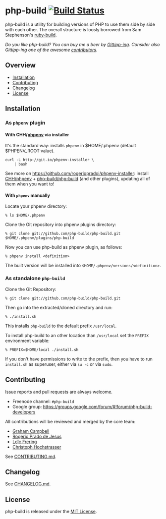 # php-build [![Build Status](https://secure.travis-ci.org/php-build/php-build.svg?branch=master)](https://travis-ci.org/php-build/php-build)

php-build is a utility for building versions of PHP to use them side by side with each other. The overall structure is loosly borrowed from Sam Stephenson's [ruby-build].

*Do you like php-build? You can buy me a beer by [Gittipp-ing]. Consider also Gittipp-ing one of the awesome [contributors].*

## Overview

* [Installation](#installation)
* [Contributing](#contributing)
* [Changelog](#changelog)
* [License](#license)

## Installation

### As `phpenv` plugin

#### With CHH/[phpenv] via installer

It's the standard way: installs `phpenv` in $HOME/.phpenv (default
$PHPENV_ROOT value).

```shell
curl -L http://git.io/phpenv-installer \
    | bash
```

See more on https://github.com/rogeriopradoj/phpenv-installer: install [CHH/phpenv](https://github.com/CHH/phpenv) +
[php-build/php-build](https://github.com/php-build/php-build) (and
other plugins), updating all of them when you want to!

#### With `phpenv` manually

Locate your phpenv directory:

    % ls $HOME/.phpenv

Clone the Git repository into phpenv plugins directory:

    % git clone git://github.com/php-build/php-build.git $HOME/.phpenv/plugins/php-build

Now you can use php-build as phpenv plugin, as follows:

    % phpenv install <definition>

The built version will be installed into `$HOME/.phpenv/versions/<definition>`.

### As standalone `php-build`

Clone the Git Repository:

    % git clone git://github.com/php-build/php-build.git

Then go into the extracted/cloned directory and run:

    % ./install.sh

This installs `php-build` to the default prefix `/usr/local`.

To install php-build to an other location than `/usr/local` set the `PREFIX`
environment variable:

    % PREFIX=$HOME/local ./install.sh

If you don't have permissions to write to the prefix, then you have to run
`install.sh` as superuser, either via `su -c` or via `sudo`.

## Contributing

Issue reports and pull requests are always welcome.

- Freenode channel: `#php-build`
- Google group: https://groups.google.com/forum/#!forum/php-build-developers

All contributions will be reviewed and merged by the core team:

* [Graham Campbell](https://github.com/GrahamCampbell)
* [Rogerio Prado de Jesus](https://github.com/rogeriopradoj)
* [Loïc Frering](https://github.com/loicfrering)
* [Christoph Hochstrasser](https://github.com/CHH)

See [CONTRIBUTING.md](CONTRIBUTING.md).

## Changelog

See [CHANGELOG.md](CHANGELOG.md).

## License

php-build is released under the [MIT License][license].

[contributors]: https://github.com/php-build/php-build/graphs/contributors
[Gittipp-ing]: https://gratipay.com/~CHH/
[license]: LICENSE
[phpenv]: https://github.com/CHH/phpenv
[ruby-build]: https://github.com/rbenv/ruby-build


